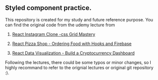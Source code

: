 ## Styled component practice. 

This repository is created for my study and future reference purpose. 
You can find the original code from the udemy lecture from
1. [React Instagram Clone -css Grid Mastery ](https://www.udemy.com/course/css-grid-with-react/)

2. [React Pizza Shop - Ordering Food with Hooks and Firebase](https://www.udemy.com/course/react-pizza/)


3. [React Data Visualization - Build a Cryptocurrency Dashboard](https://www.udemy.com/course/react-data-visualization-build-a-cryptocurrency-dashboard/)


Following the lectures, there could be some typos or minor changes, so I highly recommand to refer to the orignial lectures or original git repository :). 

